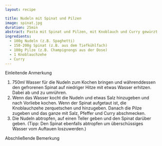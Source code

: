 ```yaml
---
layout: recipe

title: Nudeln mit Spinat und Pilzen
image: spinat.jpg
duration: 25min
abstract: Pasta mit Spinat und Pilzen, mit Knoblauch und Curry gewürzt.
ingredients:
  - 100g Nudeln (z.B. Spaghetti)
  - 150-200g Spinat (z.B. aus dem Tiefkühlfach)
  - 100g Pilze (z.B. Champignongs aus der Dose)
  - 1 Knoblauchzehe
  - Curry
---
```


Einleitende Anmerkung

1. 750ml Wasser für die Nudeln zum Kochen bringen und währenddessen den gefrorenen Spinat auf niedriger Hitze mit etwas Wasser erhitzen. Dabei ab und zu umrühren.
2. Wenn das Wasser kocht die Nudeln und etwas Salz hinzugeben und nach Vorliebe kochen. Wenn der Spinat aufgetaut ist, die Knoblauchzehe zerquetschen und hinzugeben. Danach die Pilze zugeben und das ganze mit Salz, Pfeffer und Curry abschmecken.
3. Die Nudeln abtropfen, auf einen Teller geben und den Spinat darüber geben. (Tipp: Den Spinat ebenfalls abtropfen um überschüssiges Wasser vom Auftauen loszuwerden.)

Abschließende Bemerkung